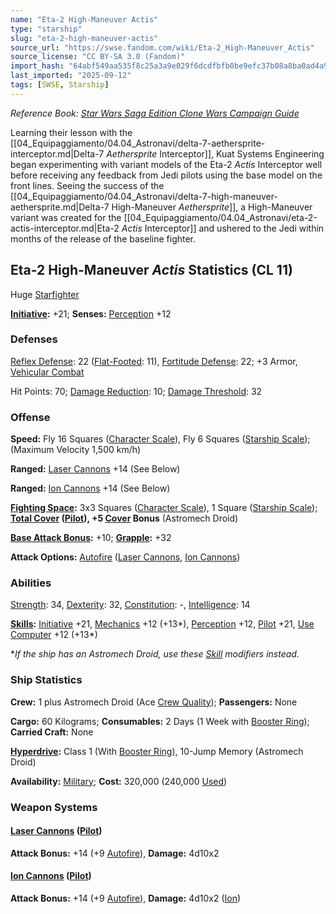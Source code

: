 ```yaml
---
name: "Eta-2 High-Maneuver Actis"
type: "starship"
slug: "eta-2-high-maneuver-actis"
source_url: "https://swse.fandom.com/wiki/Eta-2_High-Maneuver_Actis"
source_license: "CC BY-SA 3.0 (Fandom)"
import_hash: "64abf549aa535f8c25a3a9e029f6dcdfbfb0be9efc37b08a8ba0ad4a9a654d51"
last_imported: "2025-09-12"
tags: [SWSE, Starship]
---
```

*Reference Book: [Star Wars Saga Edition Clone Wars Campaign Guide](https://swse.fandom.com/wiki/Star_Wars_Saga_Edition_Clone_Wars_Campaign_Guide)*

Learning their lesson with the [[04_Equipaggiamento/04.04_Astronavi/delta-7-aethersprite-interceptor.md|Delta-7 *Aethersprite* Interceptor]], Kuat Systems Engineering began experimenting with variant models of the Eta-2 *Actis* Interceptor well before receiving any feedback from Jedi pilots using the base model on the front lines. Seeing the success of the [[04_Equipaggiamento/04.04_Astronavi/delta-7-high-maneuver-aethersprite.md|Delta-7 High-Maneuver *Aethersprite*]], a High-Maneuver variant was created for the [[04_Equipaggiamento/04.04_Astronavi/eta-2-actis-interceptor.md|Eta-2 *Actis* Interceptor]] and ushered to the Jedi within months of the release of the baseline fighter. 
## Eta-2 High-Maneuver *Actis* Statistics (CL 11)
Huge [Starfighter](https://swse.fandom.com/wiki/Starfighter)

**[Initiative](https://swse.fandom.com/wiki/Initiative):** +21; **Senses:** [Perception](https://swse.fandom.com/wiki/Perception) +12
### Defenses
[Reflex Defense](https://swse.fandom.com/wiki/Reflex_Defense_(Vehicles)): 22 ([Flat-Footed](https://swse.fandom.com/wiki/Flat-Footed): 11), [Fortitude Defense](https://swse.fandom.com/wiki/Fortitude_Defense_(Vehicles)): 22; +3 Armor, [Vehicular Combat](https://swse.fandom.com/wiki/Vehicular_Combat)

Hit Points: 70; [Damage Reduction](https://swse.fandom.com/wiki/Damage_Reduction): 10; [Damage Threshold](https://swse.fandom.com/wiki/Damage_Threshold_(Vehicles)): 32
### Offense
**Speed:** Fly 16 Squares ([Character Scale](https://swse.fandom.com/wiki/Character_Scale)), Fly 6 Squares ([Starship Scale](https://swse.fandom.com/wiki/Starship_Scale)); (Maximum Velocity 1,500 km/h)

**Ranged:** [Laser Cannons](https://swse.fandom.com/wiki/Laser_Cannons) +14 (See Below)

**Ranged:** [Ion Cannons](https://swse.fandom.com/wiki/Ion_Cannons) +14 (See Below)

**[Fighting Space](https://swse.fandom.com/wiki/Fighting_Space):** 3x3 Squares ([Character Scale](https://swse.fandom.com/wiki/Character_Scale)), 1 Square ([Starship Scale](https://swse.fandom.com/wiki/Starship_Scale)); **[Total Cover](https://swse.fandom.com/wiki/Total_Cover) **([Pilot](https://swse.fandom.com/wiki/Pilot_(Vehicle_Combat))), +5 [**Cover**](https://swse.fandom.com/wiki/Cover)** Bonus** (Astromech Droid)

**[Base Attack Bonus](https://swse.fandom.com/wiki/Base_Attack_Bonus):** +10; **[Grapple](https://swse.fandom.com/wiki/Grapple):** +32

**Attack Options:** [Autofire](https://swse.fandom.com/wiki/Autofire_(Vehicle_Combat)) ([Laser Cannons](https://swse.fandom.com/wiki/Laser_Cannons), [Ion Cannons](https://swse.fandom.com/wiki/Ion_Cannons))
### Abilities
[Strength](https://swse.fandom.com/wiki/Strength): 34, [Dexterity](https://swse.fandom.com/wiki/Dexterity): 32, [Constitution](https://swse.fandom.com/wiki/Constitution): -, [Intelligence](https://swse.fandom.com/wiki/Intelligence): 14

**[Skills](https://swse.fandom.com/wiki/Skills):** [Initiative](https://swse.fandom.com/wiki/Initiative) +21, [Mechanics](https://swse.fandom.com/wiki/Mechanics) +12 (+13*), [Perception](https://swse.fandom.com/wiki/Perception) +12, [Pilot](https://swse.fandom.com/wiki/Pilot) +21, [Use Computer](https://swse.fandom.com/wiki/Use_Computer) +12 (+13*)

**If the ship has an Astromech Droid, use these [Skill](https://swse.fandom.com/wiki/Skill) modifiers instead.*
### Ship Statistics
**Crew:** 1 plus Astromech Droid (Ace [Crew Quality](https://swse.fandom.com/wiki/Crew_Quality)); **Passengers:** None

**Cargo:** 60 Kilograms; **Consumables:** 2 Days (1 Week with [Booster Ring](https://swse.fandom.com/wiki/Booster_Ring)); **Carried Craft:** None

**[Hyperdrive](https://swse.fandom.com/wiki/Hyperdrive):** Class 1 (With [Booster Ring](https://swse.fandom.com/wiki/Booster_Ring)), 10-Jump Memory (Astromech Droid)

**Availability:** [Military](https://swse.fandom.com/wiki/Military); **Cost:** 320,000 (240,000 [Used](https://swse.fandom.com/wiki/Used))
### Weapon Systems
#### **[Laser Cannons](https://swse.fandom.com/wiki/Laser_Cannons) ([Pilot](https://swse.fandom.com/wiki/Pilot_(Vehicle_Combat)))**
**Attack Bonus:** +14 (+9 [Autofire](https://swse.fandom.com/wiki/Autofire_(Vehicle_Combat))), **Damage:** 4d10x2
#### **[Ion Cannons](https://swse.fandom.com/wiki/Ion_Cannons) ([Pilot](https://swse.fandom.com/wiki/Pilot_(Vehicle_Combat)))**
**Attack Bonus:** +14 (+9 [Autofire](https://swse.fandom.com/wiki/Autofire_(Vehicle_Combat))), **Damage:** 4d10x2 ([Ion](https://swse.fandom.com/wiki/Ion))